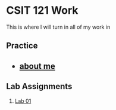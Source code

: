 # CSIT 121 Work
This is where I will turn in all of my work in
<h2>Practice<h2>
  <ul>
    <li><a href="https://ibrahim-mohamoud14.github.io/CSIT-121-Work/about_me.html">about me</a></li>
  </ul>
<h2>Lab Assignments</h2>
<ol>
  <li><a href="https://ibrahim-mohamoud14.github.io/CSIT-121-Work/Lab02/[type in file name.html]">Lab 01</a></li>
</ol>
